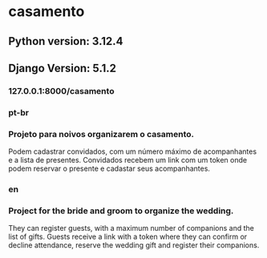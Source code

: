 # casamento

## Python version: 3.12.4
## Django Version: 5.1.2

### 127.0.0.1:8000/casamento

### pt-br
### Projeto para noivos organizarem o casamento. 
Podem cadastrar convidados, com um número máximo de acompanhantes e a lista de presentes.
Convidados recebem um link com um token onde podem reservar o presente e cadastar seus acompanhantes.

### en
### Project for the bride and groom to organize the wedding. 
They can register guests, with a maximum number of companions and the list of gifts.
Guests receive a link with a token where they can confirm or decline attendance, reserve the wedding gift and register their companions.